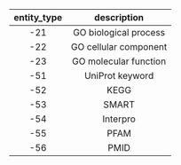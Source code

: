 | entity_type | description |
|:---:|:---:|
| -21 | GO biological process |
| -22 | GO cellular component |
| -23 | GO molecular function |
| -51 | UniProt keyword |
| -52 | KEGG |
| -53 | SMART |
| -54 | Interpro |
| -55 | PFAM |
| -56 | PMID |